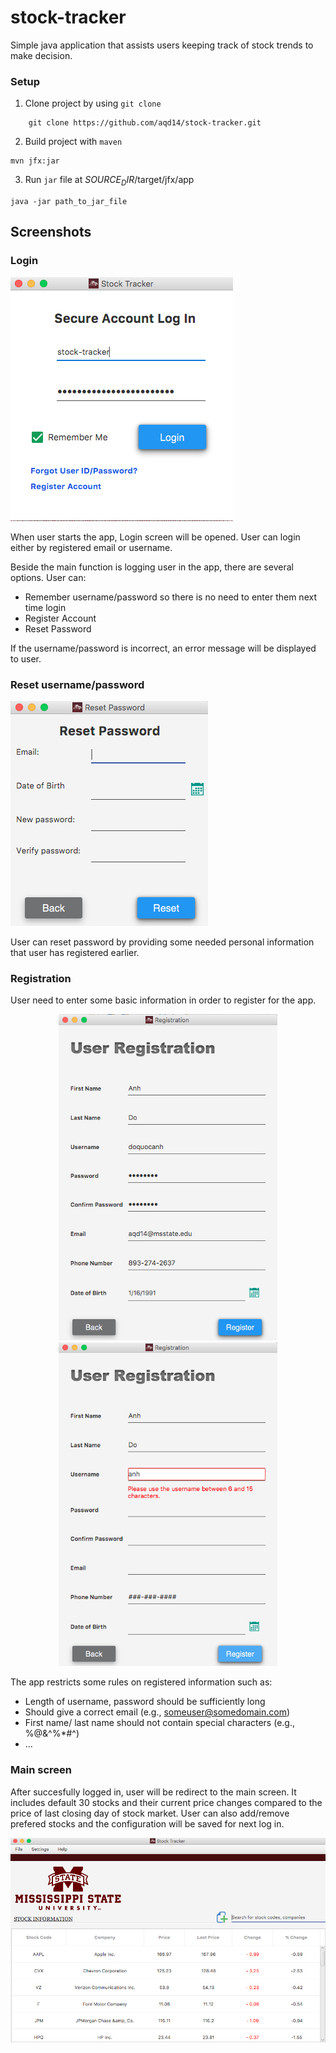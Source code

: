 # stock-tracker
Simple java application that assists users keeping track of stock trends to make decision.

### Setup

1. Clone project by using ```git clone```
```
    git clone https://github.com/aqd14/stock-tracker.git
```
2. Build project with ```maven```
```
mvn jfx:jar
```
3. Run ```jar``` file at $SOURCE_DIR$/target/jfx/app
```
java -jar path_to_jar_file
```

## Screenshots

### Login
![Alt text](screenshots/login.jpg?raw=true "Login Screen")

When user starts the app, Login screen will be opened. User can login either by registered email or username.

Beside the main function is logging user in the app, there are several options. User can:
+ Remember username/password so there is no need to enter them next time login
+ Register Account
+ Reset Password

If the username/password is incorrect, an error message will be displayed to user.

### Reset username/password
![Alt text](screenshots/reset-password.jpg?raw=true "Reset Password")

User can reset password by providing some needed personal information that user has registered earlier.

### Registration
User need to enter some basic information in order to register for the app.
<p align="center">
<img src="screenshots/user-registration.jpg" width=350/>
<img src="screenshots/register-error-1.jpg" width=350/>
</p>

The app restricts some rules on registered information such as:
+ Length of username, password should be sufficiently long
+ Should give a correct email (e.g., someuser@somedomain.com)
+ First name/ last name should not contain special characters (e.g., %@&^%*#^)
+ ...

### Main screen

After succesfully logged in, user will be redirect to the main screen. It includes default 30 stocks and their current price changes compared to the price of last closing day of stock market. User can also add/remove prefered stocks and the configuration will be saved for next log in.

![Alt text](screenshots/main-screen.jpg?raw=true "Main Screen")

